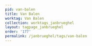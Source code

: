 ```yaml
---
pid: van-balen
title: Van Balen
worktag: Van Balen
collection: worktags_janbrueghel
layout: tagpage_janbrueghel
order: '177'
permalink: /janbrueghel/tags/van-balen
---
```

